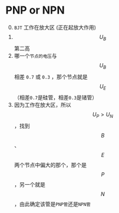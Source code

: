 # PNP or NPN

0. `BJT` 工作在放大区 (正在起放大作用)
1. $$U_B$$ 第二高
2. 哪一个`节点的电压`与 $$U_B$$ 相差 `0.7` 或 `0.3` ，那个节点就是 $$U_E$$ （相差`0.7`是硅管，相差`0.3`是锗管）
3. 因为工作在放大区，所以 $$U_P > U_N$$，找到 $$B$$、$$E$$ 两个节点中偏大的那个，那个是 $$P$$ ，另一个就是 $$N$$，由此确定该管是`PNP管`还是`NPN管`
